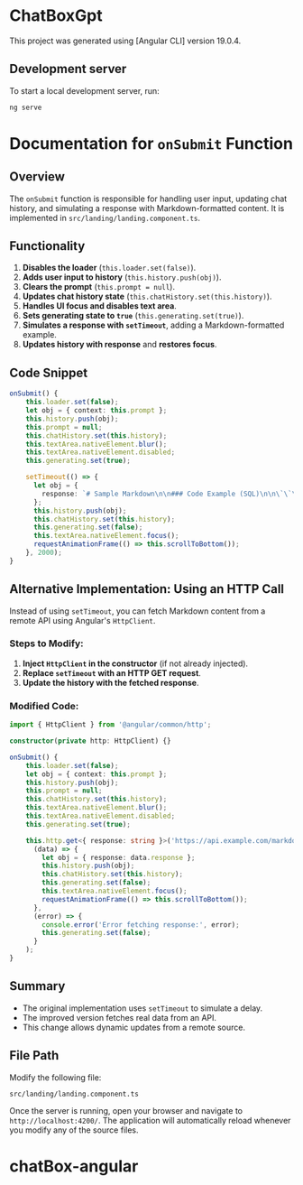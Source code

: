 # ChatBoxGpt

This project was generated using [Angular CLI] version 19.0.4.

## Development server

To start a local development server, run:

```bash
ng serve
```

# Documentation for `onSubmit` Function

## Overview
The `onSubmit` function is responsible for handling user input, updating chat history, and simulating a response with Markdown-formatted content. It is implemented in `src/landing/landing.component.ts`.

## Functionality
1. **Disables the loader** (`this.loader.set(false)`).
2. **Adds user input to history** (`this.history.push(obj)`).
3. **Clears the prompt** (`this.prompt = null`).
4. **Updates chat history state** (`this.chatHistory.set(this.history)`).
5. **Handles UI focus and disables text area**.
6. **Sets generating state to `true`** (`this.generating.set(true)`).
7. **Simulates a response with `setTimeout`**, adding a Markdown-formatted example.
8. **Updates history with response** and **restores focus**.

## Code Snippet

```typescript
onSubmit() {
    this.loader.set(false);
    let obj = { context: this.prompt };
    this.history.push(obj);
    this.prompt = null;
    this.chatHistory.set(this.history);
    this.textArea.nativeElement.blur();
    this.textArea.nativeElement.disabled;
    this.generating.set(true);

    setTimeout(() => {
      let obj = {
        response: `# Sample Markdown\n\n### Code Example (SQL)\n\n\`\`\`sql\nCREATE TABLE Users (\n    id INT PRIMARY KEY,\n    name VARCHAR(100),\n    email VARCHAR(100) UNIQUE,\n    created_at TIMESTAMP DEFAULT CURRENT_TIMESTAMP\n);\n\nINSERT INTO Users (id, name, email) VALUES (1, 'John Doe', 'john@example.com');\nSELECT * FROM Users;\n\`\`\`\n\n### Table Example\n\n| ID  | Name     | Email             | Created At          |\n| --- | -------- | ---------------- | ------------------- |\n| 1   | John Doe | john@example.com | 2024-02-13 12:00:00 |\n      `
      };
      this.history.push(obj);
      this.chatHistory.set(this.history);
      this.generating.set(false);
      this.textArea.nativeElement.focus();
      requestAnimationFrame(() => this.scrollToBottom());
    }, 2000);
}
```

## Alternative Implementation: Using an HTTP Call
Instead of using `setTimeout`, you can fetch Markdown content from a remote API using Angular's `HttpClient`.

### Steps to Modify:
1. **Inject `HttpClient` in the constructor** (if not already injected).
2. **Replace `setTimeout` with an HTTP GET request**.
3. **Update the history with the fetched response**.

### Modified Code:
```typescript
import { HttpClient } from '@angular/common/http';

constructor(private http: HttpClient) {}

onSubmit() {
    this.loader.set(false);
    let obj = { context: this.prompt };
    this.history.push(obj);
    this.prompt = null;
    this.chatHistory.set(this.history);
    this.textArea.nativeElement.blur();
    this.textArea.nativeElement.disabled;
    this.generating.set(true);

    this.http.get<{ response: string }>('https://api.example.com/markdown-response').subscribe(
      (data) => {
        let obj = { response: data.response };
        this.history.push(obj);
        this.chatHistory.set(this.history);
        this.generating.set(false);
        this.textArea.nativeElement.focus();
        requestAnimationFrame(() => this.scrollToBottom());
      },
      (error) => {
        console.error('Error fetching response:', error);
        this.generating.set(false);
      }
    );
}
```

## Summary
- The original implementation uses `setTimeout` to simulate a delay.
- The improved version fetches real data from an API.
- This change allows dynamic updates from a remote source.

## File Path
Modify the following file:
```
src/landing/landing.component.ts
```



Once the server is running, open your browser and navigate to `http://localhost:4200/`. The application will automatically reload whenever you modify any of the source files.

# chatBox-angular
